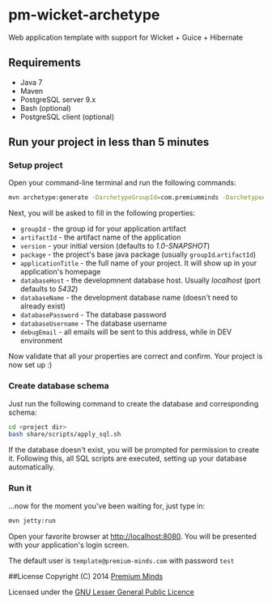pm-wicket-archetype
===================

Web application template with support for Wicket + Guice + Hibernate

## Requirements

* Java 7
* Maven
* PostgreSQL server 9.x
* Bash (optional)
* PostgreSQL client (optional)

## Run your project in less than 5 minutes

### Setup project

Open your command-line terminal and run the following commands:
```bash
mvn archetype:generate -DarchetypeGroupId=com.premiumminds -DarchetypeArtifactId=pm-wicket-archetype
```
Next, you will be asked to fill in the following properties:
* `groupId` - the group id for your application artifact
* `artifactId` - the artifact name of the application
* `version` - your initial version (defaults to *1.0-SNAPSHOT*)
* `package` - the project's base java package (usually `groupId`.`artifactId`)
* `applicationTitle` - the full name of your project. It will show up in your application's homepage
* `databaseHost` - the developmnent database host. Usually *localhost* (port defaults to *5432*)
* `databaseName` - the development database name (doesn't need to already exist)
* `databasePassword` - The database password
* `databaseUsername` - The database username
* `debugEmail` - all emails will be sent to this address, while in DEV environment

Now validate that all your properties are correct and confirm. Your project is now set up :)

### Create database schema

Just run the following command to create the database and corresponding schema:
```bash
cd <project dir>
bash share/scripts/apply_sql.sh
```
If the database doesn't exist, you will be prompted for permission to create it. Following this, all SQL scripts are executed, setting up your database automatically.

### Run it

...now for the moment you've been waiting for, just type in:
```bash
mvn jetty:run
```
Open your favorite browser at [http://localhost:8080](http://localhost:8080). You will be presented with your application's login screen.

The default user is `template@premium-minds.com` with password `test`

##License
Copyright (C) 2014 [Premium Minds](http://www.premium-minds.com/)

Licensed under the [GNU Lesser General Public Licence](http://www.gnu.org/licenses/lgpl.html)
